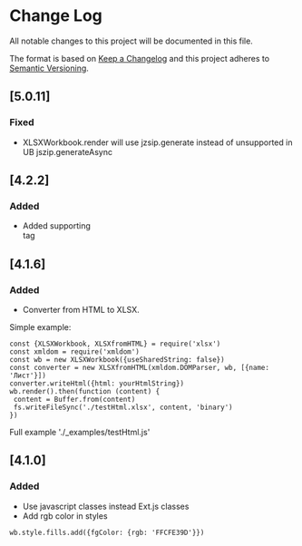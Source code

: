 # Change Log
All notable changes to this project will be documented in this file.

The format is based on [Keep a Changelog](http://keepachangelog.com/)
and this project adheres to [Semantic Versioning](http://semver.org/).

## [5.0.11]
### Fixed
- XLSXWorkbook.render will use jzsip.generate instead of unsupported in UB jszip.generateAsync

## [4.2.2]
### Added
- Added supporting <br/> tag

## [4.1.6]
### Added
- Converter from HTML to XLSX.

Simple example:
```
const {XLSXWorkbook, XLSXfromHTML} = require('xlsx')
const xmldom = require('xmldom')
const wb = new XLSXWorkbook({useSharedString: false})
const converter = new XLSXfromHTML(xmldom.DOMParser, wb, [{name: 'Лист'}])
converter.writeHtml({html: yourHtmlString})
wb.render().then(function (content) {
 content = Buffer.from(content)
 fs.writeFileSync('./testHtml.xlsx', content, 'binary')
})
```

Full example './_examples/testHtml.js'

## [4.1.0]
### Added
- Use javascript classes instead Ext.js classes
- Add rgb color in styles

```
wb.style.fills.add({fgColor: {rgb: 'FFCFE39D'}})
```

